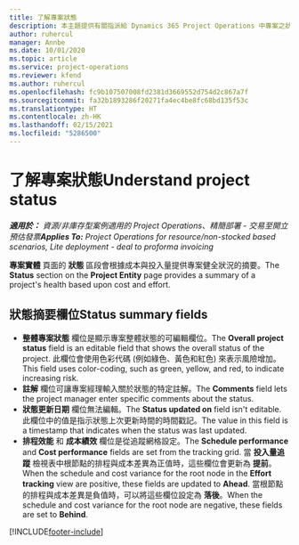 ```yaml
---
title: 了解專案狀態
description: 本主題提供有關指派給 Dynamics 365 Project Operations 中專案之狀態的資訊。
author: ruhercul
manager: Annbe
ms.date: 10/01/2020
ms.topic: article
ms.service: project-operations
ms.reviewer: kfend
ms.author: ruhercul
ms.openlocfilehash: fc9b107507008fd2381d3669552d754d2c867a7f
ms.sourcegitcommit: fa32b1893286f20271fa4ec4be8fc68bd135f53c
ms.translationtype: HT
ms.contentlocale: zh-HK
ms.lasthandoff: 02/15/2021
ms.locfileid: "5286500"
---
```

# <a name="understand-project-status"></a><span data-ttu-id="2ddba-103">了解專案狀態</span><span class="sxs-lookup"><span data-stu-id="2ddba-103">Understand project status</span></span>

<span data-ttu-id="2ddba-104">_**適用於：** 資源/非庫存型案例適用的 Project Operations、精簡部署 - 交易至開立預估發票_</span><span class="sxs-lookup"><span data-stu-id="2ddba-104">_**Applies To:** Project Operations for resource/non-stocked based scenarios, Lite deployment - deal to proforma invoicing_</span></span>


<span data-ttu-id="2ddba-105">**專案實體** 頁面的 **狀態** 區段會根據成本與投入量提供專案健全狀況的摘要。</span><span class="sxs-lookup"><span data-stu-id="2ddba-105">The **Status** section on the **Project Entity** page provides a summary of a project's health based upon cost and effort.</span></span>


## <a name="status-summary-fields"></a><span data-ttu-id="2ddba-106">狀態摘要欄位</span><span class="sxs-lookup"><span data-stu-id="2ddba-106">Status summary fields</span></span>

- <span data-ttu-id="2ddba-107">**整體專案狀態** 欄位是顯示專案整體狀態的可編輯欄位。</span><span class="sxs-lookup"><span data-stu-id="2ddba-107">The **Overall project status** field is an editable field that shows the overall status of the project.</span></span> <span data-ttu-id="2ddba-108">此欄位會使用色彩代碼 (例如綠色、黃色和紅色) 來表示風險增加。</span><span class="sxs-lookup"><span data-stu-id="2ddba-108">This field uses color-coding, such as green, yellow, and red, to indicate increasing risk.</span></span> 
- <span data-ttu-id="2ddba-109">**註解** 欄位可讓專案經理輸入關於狀態的特定註解。</span><span class="sxs-lookup"><span data-stu-id="2ddba-109">The **Comments** field lets the project manager enter specific comments about the status.</span></span> 
- <span data-ttu-id="2ddba-110">**狀態更新日期** 欄位無法編輯。</span><span class="sxs-lookup"><span data-stu-id="2ddba-110">The **Status updated on** field isn't editable.</span></span> <span data-ttu-id="2ddba-111">此欄位中的值是指示狀態上次更新時間的時間戳記。</span><span class="sxs-lookup"><span data-stu-id="2ddba-111">The value in this field is a timestamp that indicates when the status was last updated.</span></span>
- <span data-ttu-id="2ddba-112">**排程效能** 和 **成本績效** 欄位是從追蹤網格設定。</span><span class="sxs-lookup"><span data-stu-id="2ddba-112">The **Schedule performance** and **Cost performance** fields are set from the tracking grid.</span></span> <span data-ttu-id="2ddba-113">當 **投入量追蹤** 檢視表中根節點的排程與成本差異為正值時，這些欄位會更新為 **提前**。</span><span class="sxs-lookup"><span data-stu-id="2ddba-113">When the schedule and cost variance for the root node in the **Effort tracking** view are positive, these fields are updated to **Ahead**.</span></span> <span data-ttu-id="2ddba-114">當根節點的排程與成本差異是負值時，可以將這些欄位設定為 **落後**。</span><span class="sxs-lookup"><span data-stu-id="2ddba-114">When the schedule and cost variance for the root node are negative, these fields are set to **Behind**.</span></span>


[!INCLUDE[footer-include](../includes/footer-banner.md)]